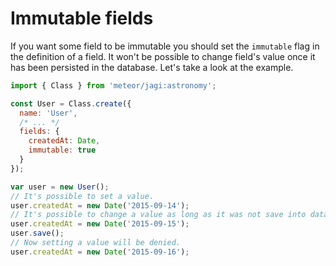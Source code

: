 # Immutable fields

If you want some field to be immutable you should set the `immutable` flag in the definition of a field. It won't be possible to change field's value once it has been persisted in the database. Let's take a look at the example.

```js
import { Class } from 'meteor/jagi:astronomy';

const User = Class.create({
  name: 'User',
  /* ... */
  fields: {
    createdAt: Date,
    immutable: true
  }
});

var user = new User();
// It's possible to set a value.
user.createdAt = new Date('2015-09-14');
// It's possible to change a value as long as it was not save into database.
user.createdAt = new Date('2015-09-15');
user.save();
// Now setting a value will be denied.
user.createdAt = new Date('2015-09-16');
```